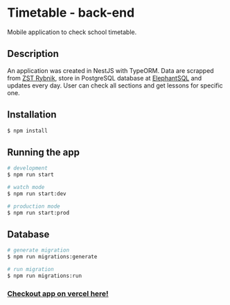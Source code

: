 # Timetable - back-end

Mobile application to check school timetable.

## Description

An application was created in NestJS with TypeORM. Data are scrapped from [ZST Rybnik](https://www.zstrybnik.pl/html), store in PostgreSQL database at [ElephantSQL](https://www.elephantsql.com) and updates every day. User can check all sections and get lessons for specific one.

## Installation

```bash
$ npm install
```

## Running the app

```bash
# development
$ npm run start

# watch mode
$ npm run start:dev

# production mode
$ npm run start:prod
```

## Database

```bash
# generate migration
$ npm run migrations:generate

# run migration
$ npm run migrations:run
```

### [Checkout app on vercel here!](https://timetable-backend-git-develop-darara47.vercel.app/api)
